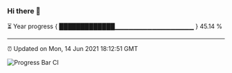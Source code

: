 ### Hi there 👋

⏳ Year progress { █████████████▁▁▁▁▁▁▁▁▁▁▁▁▁▁▁▁▁ } 45.14 %

---

⏰ Updated on Mon, 14 Jun 2021 18:12:51 GMT

![Progress Bar CI](https://github.com/liununu/liununu/workflows/Progress%20Bar%20CI/badge.svg)
